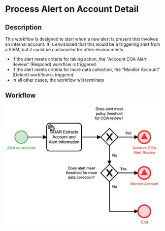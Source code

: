 # Process Alert on Account Detail

## Description
This workflow is designed to start when a new alert is present that involves an internal
account. It is envisioned that this would be a triggering alert from a SIEM, but it could
be customized for other environments.

- If the alert meets criteria for taking action, the "Account COA Alert Review" (Respond) 
workflow is triggered.
- If the alert meets criteria for more data collection, the "Monitor Account" (Detect) 
workflow is triggered.
- In all other cases, the workflow will terminate

## Workflow 

![Process Alert on Account](Process_Alert_on_Account.png)